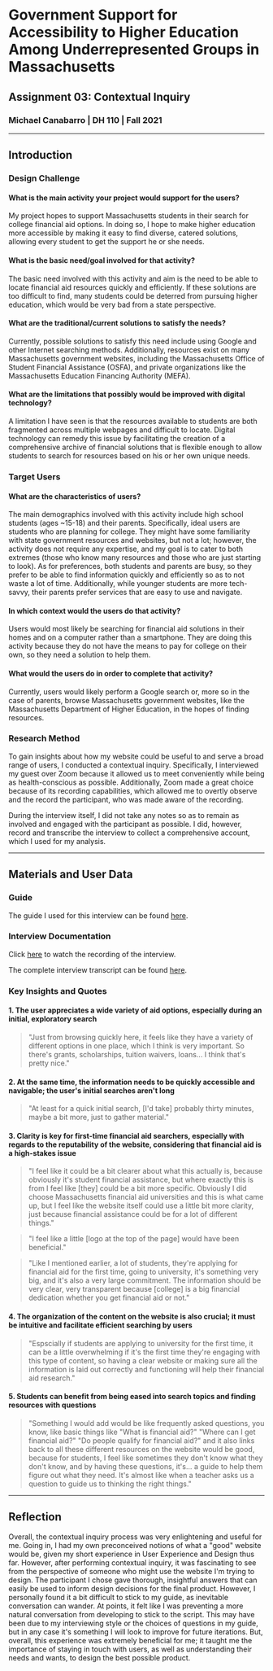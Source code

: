 # Government Support for Accessibility to Higher Education Among Underrepresented Groups in Massachusetts
## Assignment 03: Contextual Inquiry
### Michael Canabarro | DH 110 | Fall 2021

---

## Introduction

### Design Challenge

#### What is the main activity your project would support for the users?

My project hopes to support Massachusetts students in their search for college financial aid options. In doing so, I hope to make higher education more accessible by making it easy to find diverse, catered solutions, allowing every student to get the support he or she needs. 

#### What is the basic need/goal involved for that activity?

The basic need involved with this activity and aim is the need to be able to locate financial aid resources quickly and efficiently. If these solutions are too difficult to find, many students could be deterred from pursuing higher education, which would be very bad from a state perspective.

#### What are the traditional/current solutions to satisfy the needs?

Currently, possible solutions to satisfy this need include using Google and other Internet searching methods. Additionally, resources exist on many Massachusetts government websites, including the Massachusetts Office of Student Financial Assistance (OSFA), and private organizations like the Massachusetts Education Financing Authority (MEFA).

#### What are the limitations that possibly would be improved with digital technology?

A limitation I have seen is that the resources available to students are both fragmented across multiple webpages and difficult to locate. Digital technology can remedy this issue by facilitating the creation of a comprehensive archive of financial solutions that is flexible enough to allow students to search for resources based on his or her own unique needs.

### Target Users

#### What are the characteristics of users?

The main demographics involved with this activity include high school students (ages ~15-18) and their parents. Specifically, ideal users are students who are planning for college. They might have some familiarity with state government resources and websites, but not a lot; however, the activity does not require any expertise, and my goal is to cater to both extremes (those who know many resources and those who are just starting to look). As for preferences, both students and parents are busy, so they prefer to be able to find information quickly and efficiently so as to not waste a lot of time. Additionally, while younger students are more tech-savvy, their parents prefer services that are easy to use and navigate. 

#### In which context would the users do that activity?

Users would most likely be searching for financial aid solutions in their homes and on a computer rather than a smartphone. They are doing this activity because they do not have the means to pay for college on their own, so they need a solution to help them.

#### What would the users do in order to complete that activity?

Currently, users would likely perform a Google search or, more so in the case of parents, browse Massachusetts government websites, like the Massachusetts Department of Higher Education, in the hopes of finding resources.

### Research Method

To gain insights about how my website could be useful to and serve a broad range of users, I conducted a contextual inquiry. Specifically, I interviewed my guest over Zoom because it allowed us to meet conveniently while being as health-conscious as possible. Additionally, Zoom made a great choice because of its recording capabilities, which allowed me to overtly observe and the record the participant, who was made aware of the recording.

During the interview itself, I did not take any notes so as to remain as involved and engaged with the participant as possible. I did, however, record and transcribe the interview to collect a comprehensive account, which I used for my analysis.

---

## Materials and User Data

### Guide

The guide I used for this interview can be found [here](https://docs.google.com/document/d/1V8l_pHi5KCO-joCm9zvMVwZx-ftAOePM474e15fyGiY/edit?usp=sharing).

### Interview Documentation

Click [here](https://drive.google.com/file/d/1CtPePyMxbjLxA8mKtkorsFxfHGIUWlKz/view?usp=sharing) to watch the recording of the interview.

The complete interview transcript can be found [here](https://docs.google.com/document/d/11-YBCprfqmCyhi3BBXtQVV2V1c9HWnIVSx581nlIawI/edit?usp=sharing).

### Key Insights and Quotes

#### 1. The user appreciates a wide variety of aid options, especially during an initial, exploratory search

> "Just from browsing quickly here, it feels like they have a variety of different options in one place, which I think is very important. So there's grants, scholarships, tuition waivers, loans... I think that's pretty nice."

#### 2. At the same time, the information needs to be quickly accessible and navigable; the user's initial searches aren't long

> "At least for a quick initial search, \[I'd take] probably thirty minutes, maybe a bit more, just to gather material."

#### 3. Clarity is key for first-time financial aid searchers, especially with regards to the reputability of the website, considering that financial aid is a high-stakes issue

> "I feel like it could be a bit clearer about what this actually is, because obviously it's student financial assistance, but where exactly this is from I feel like \[they] could be a bit more specific. Obviously I did choose Massachusetts financial aid universities and this is what came up, but I feel like the website itself could use a little bit more clarity, just because financial assistance could be for a lot of different things."

> "I feel like a little \[logo at the top of the page] would have been beneficial."

> "Like I mentioned earlier, a lot of students, they're applying for financial aid for the first time, going to university, it's something very big, and it's also a very large commitment. The information should be very clear, very transparent because \[college] is a big financial dedication whether you get financial aid or not."

#### 4. The organization of the content on the website is also crucial; it must be intuitive and facilitate efficient searching by users

> "Espscially if students are applying to university for the first time, it can be a little overwhelming if it's the first time they're engaging with this type of content, so having a clear website or making sure all the information is laid out correctly and functioning will help their financial aid research."

#### 5. Students can benefit from being eased into search topics and finding resources with questions

> "Something I would add would be like frequently asked questions, you know, like basic things like "What is financial aid?" "Where can I get financial aid?" "Do people qualify for financial aid?" and it also links back to all these different resources on the website would be good, because for students, I feel like sometimes they don't know what they don't know, and by having these questions, it's... a guide to help them figure out what they need. It's almost like when a teacher asks us a question to guide us to thinking the right things."

---

## Reflection

Overall, the contextual inquiry process was very enlightening and useful for me. Going in, I had my own preconceived notions of what a "good" website would be, given my short experience in User Experience and Design thus far. However, after performing contextual inquiry, it was fascinating to see from the perspective of someone who might use the website I'm trying to design. The participant I chose gave thorough, insightful answers that can easily be used to inform design decisions for the final product. However, I personally found it a bit difficult to stick to my guide, as inevitable conversation can wander. At points, it felt like I was preventing a more natural conversation from developing to stick to the script. This may have been due to my interviewing style or the choices of questions in my guide, but in any case it's something I will look to improve for future iterations. But, overall, this experience was extremely beneficial for me; it taught me the importance of staying in touch with users, as well as understanding their needs and wants, to design the best possible product.
